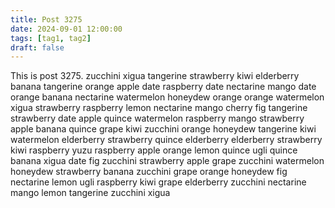 ```yaml
---
title: Post 3275
date: 2024-09-01 12:00:00
tags: [tag1, tag2]
draft: false
---
```

This is post 3275.
zucchini
xigua
tangerine
strawberry
kiwi
elderberry
banana
tangerine
orange
apple
date
raspberry
date
nectarine
mango
date
orange
banana
nectarine
watermelon
honeydew
orange
orange
watermelon
xigua
strawberry
raspberry
lemon
nectarine
mango
cherry
fig
tangerine
strawberry
date
apple
quince
watermelon
raspberry
mango
strawberry
apple
banana
quince
grape
kiwi
zucchini
orange
honeydew
tangerine
kiwi
watermelon
elderberry
strawberry
quince
elderberry
elderberry
strawberry
kiwi
raspberry
yuzu
raspberry
apple
orange
lemon
quince
ugli
quince
banana
xigua
date
fig
zucchini
strawberry
apple
grape
zucchini
watermelon
honeydew
strawberry
banana
zucchini
grape
orange
honeydew
fig
nectarine
lemon
ugli
raspberry
kiwi
grape
elderberry
zucchini
nectarine
mango
lemon
tangerine
zucchini
xigua
